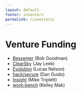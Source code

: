 ```yaml
---
layout: default
footer: investors
permalink: /investors/
---
```


# Venture Funding
* [Bessemer](https://www.bvp.com/) (Bob Goodman)
* [ClearSky](http://www.clear-sky.com/) (Jay Leek)
* [Evolution](http://www.evolutionequity.com/) (Lucas Nelson)
* [hack/secure](https://www.hacksecure.org) (Dan Guido)
* [Insight](https://www.insightpartners.com/) (Mike Triplett)
* [work-bench](https://www.work-bench.com/) (Kelley Mak)
